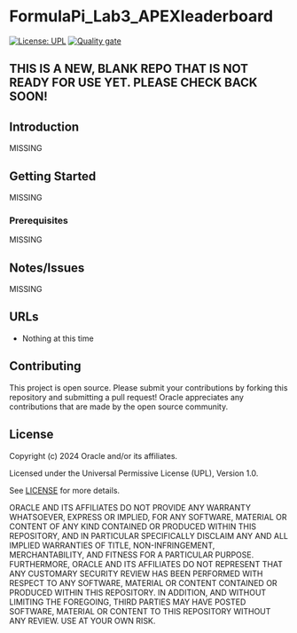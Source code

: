 # FormulaPi_Lab3_APEXleaderboard

[![License: UPL](https://img.shields.io/badge/license-UPL-green)](https://img.shields.io/badge/license-UPL-green) [![Quality gate](https://sonarcloud.io/api/project_badges/quality_gate?project=oracle-devrel_FormulaPi_Lab3_APEXleaderboard)](https://sonarcloud.io/dashboard?id=oracle-devrel_FormulaPi_Lab3_APEXleaderboard)

## THIS IS A NEW, BLANK REPO THAT IS NOT READY FOR USE YET.  PLEASE CHECK BACK SOON!

## Introduction
MISSING

## Getting Started
MISSING

### Prerequisites
MISSING

## Notes/Issues
MISSING

## URLs
* Nothing at this time

## Contributing
This project is open source.  Please submit your contributions by forking this repository and submitting a pull request!  Oracle appreciates any contributions that are made by the open source community.

## License
Copyright (c) 2024 Oracle and/or its affiliates.

Licensed under the Universal Permissive License (UPL), Version 1.0.

See [LICENSE](LICENSE.txt) for more details.

ORACLE AND ITS AFFILIATES DO NOT PROVIDE ANY WARRANTY WHATSOEVER, EXPRESS OR IMPLIED, FOR ANY SOFTWARE, MATERIAL OR CONTENT OF ANY KIND CONTAINED OR PRODUCED WITHIN THIS REPOSITORY, AND IN PARTICULAR SPECIFICALLY DISCLAIM ANY AND ALL IMPLIED WARRANTIES OF TITLE, NON-INFRINGEMENT, MERCHANTABILITY, AND FITNESS FOR A PARTICULAR PURPOSE.  FURTHERMORE, ORACLE AND ITS AFFILIATES DO NOT REPRESENT THAT ANY CUSTOMARY SECURITY REVIEW HAS BEEN PERFORMED WITH RESPECT TO ANY SOFTWARE, MATERIAL OR CONTENT CONTAINED OR PRODUCED WITHIN THIS REPOSITORY. IN ADDITION, AND WITHOUT LIMITING THE FOREGOING, THIRD PARTIES MAY HAVE POSTED SOFTWARE, MATERIAL OR CONTENT TO THIS REPOSITORY WITHOUT ANY REVIEW. USE AT YOUR OWN RISK. 